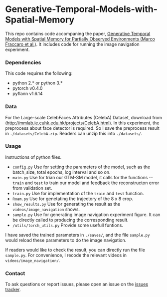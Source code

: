# Generative-Temporal-Models-with-Spatial-Memory

This repo contains code accompaning the paper, 	[Generative Temporal Models with Spatial Memory
for Partially Observed Environments (Marco Fraccaro et al.)](https://arxiv.org/abs/1804.09401). It includes code for running the image navigation experiment.


### Dependencies
This code requires the following:
* python 2.\* or python 3.\*
* pytorch v0.4.0
* pyflann v1.6.14


### Data
For the Large-scale CelebFaces Attributes (CelebA) Dataset, download from (http://mmlab.ie.cuhk.edu.hk/projects/CelebA.html). In this experiment, the preprocess about face detector is required. So I save the preprocess result in `./datasets/CelebA.zip`. Readers can unzip this into `./datasets/`.


### Usage
Instructions of python files.
- `config.py`
  Use for setting the parameters of the model, such as the batch_size, total epochs, log interval and so on.
- `main.py`
  Use for trian our GTM-SM model, it calls for the functions -- `train` and `test` to train our model and feedback the reconstructon error from validation set.
- `train.py`
  Use for implementation of the `train` and `test` function.
- `Roam.py`
  Use for genetating the trajectory of the 8 x 8 crop.
- `show_results.py`
  Use for generating the result as the `videos/image_navigation` shows.
- `sample.py`
  Use for generating image navigation experiment figure. It can be directly called to producing the corresponding result.
- `/utils/torch_utils.py`
  Provide some usefull funtions.
  
I have saved the trained parameters in `./saves/`, and the file `sample.py` would reload these parameters to do the image navigation.

If readers would like to check the result, you can directly run the file `sample.py`. For convenience, I recode the relevant videos in `videos/image_navigation/`.


### Contact
To ask questions or report issues, please open an issue on the [issues tracker](https://github.com/chenxy99/Generative-Temporal-Models-with-Spatial-Memory/issues).
